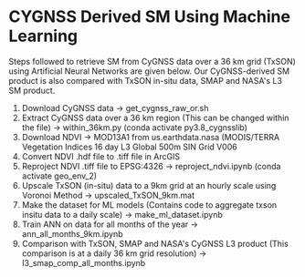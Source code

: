 # CYGNSS Derived SM Using Machine Learning

Steps followed to retrieve SM from CyGNSS data over a 36 km grid (TxSON) using Artificial Neural Networks are given below. Our CyGNSS-derived SM product is also compared with TxSON in-situ data, SMAP and NASA's L3 SM product.

1. Download CyGNSS data -> get_cygnss_raw_or.sh
2. Extract CyGNSS data over a 36 km region (This can be changed within the file) -> within_36km.py (conda activate py3.8_cygnsslib)
3. Download NDVI -> MOD13A1 from us.earthdata.nasa (MODIS/TERRA Vegetation Indices 16 day L3 Global 500m SIN Grid V006
4. Convert NDVI .hdf file to .tiff file in ArcGIS
5. Reproject NDVI .tiff file to EPSG:4326 -> reproject_ndvi.ipynb (conda activate geo_env_2)
6. Upscale TxSON (in-situ) data to a 9km grid at an hourly scale using Voronoi Method -> upscaled_TxSON_9km.mat
7. Make the dataset for ML models (Contains code to aggregate txson insitu data to a daily scale) -> make_ml_dataset.ipynb
8. Train ANN on data for all months of the year -> ann_all_months_9km.ipynb
9. Comparison with TxSON, SMAP and NASA's CyGNSS L3 product (This comparison is at a daily 36 km grid resolution) -> l3_smap_comp_all_months.ipynb
